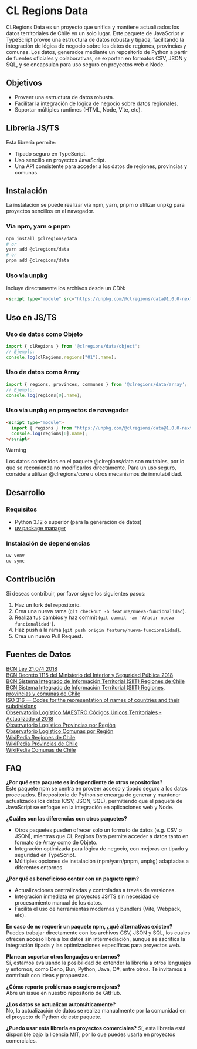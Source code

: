 # CL Regions Data

CLRegions Data es un proyecto que unifica y mantiene actualizados los datos territoriales de Chile en un solo lugar. Este paquete de JavaScript y TypeScript provee una estructura de datos robusta y tipada, facilitando la integración de lógica de negocio sobre los datos de regiones, provincias y comunas. Los datos, generados mediante un repositorio de Python a partir de fuentes oficiales y colaborativas, se exportan en formatos CSV, JSON y SQL, y se encapsulan para uso seguro en proyectos web o Node.

## Objetivos
- Proveer una estructura de datos robusta.
- Facilitar la integración de lógica de negocio sobre datos regionales.
- Soportar múltiples runtimes (HTML, Node, Vite, etc).

## Librería JS/TS
Esta librería permite:
- Tipado seguro en TypeScript.
- Uso sencillo en proyectos JavaScript.
- Una API consistente para acceder a los datos de regiones, provincias y comunas.

## Instalación
La instalación se puede realizar vía npm, yarn, pnpm o utilizar unpkg para proyectos sencillos en el navegador.

### Vía npm, yarn o pnpm
```bash
npm install @clregions/data
# or
yarn add @clregions/data
# or
pnpm add @clregions/data
```

### Uso vía unpkg
Incluye directamente los archivos desde un CDN:
```html
<script type="module" src="https://unpkg.com/@clregions/data@1.0.0-next.1/dist/array/index.js"></script>
```

## Uso en JS/TS

### Uso de datos como Objeto
```javascript
import { clRegions } from '@clregions/data/object';
// Ejemplo:
console.log(clRegions.regions["01"].name);
```

### Uso de datos como Array
```javascript
import { regions, provinces, communes } from '@clregions/data/array';
// Ejemplo:
console.log(regions[0].name);
```

### Uso vía unpkg en proyectos de navegador
```html
<script type="module">
  import { regions } from "https://unpkg.com/@clregions/data@1.0.0-next.1/dist/array/index.js";
  console.log(regions[0].name);
</script>
```

<!-- Nuevo Warning: -->
> [!WARNING]
> Los datos contenidos en el paquete @clregions/data son mutables, por lo que se recomienda no modificarlos directamente. Para un uso seguro, considera utilizar @clregions/core u otros mecanismos de inmutabilidad.

## Desarrollo

### Requisitos
- Python 3.12 o superior (para la generación de datos)
- [uv package manager](https://docs.astral.sh/uv/) 

### Instalación de dependencias
```bash
uv venv
uv sync
```

## Contribución
Si deseas contribuir, por favor sigue los siguientes pasos:
1. Haz un fork del repositorio.
2. Crea una nueva rama (`git checkout -b feature/nueva-funcionalidad`).
3. Realiza tus cambios y haz commit (`git commit -am 'Añadir nueva funcionalidad'`).
4. Haz push a la rama (`git push origin feature/nueva-funcionalidad`).
5. Crea un nuevo Pull Request.

## Fuentes de Datos

[BCN Ley 21.074 2018](https://www.bcn.cl/leychile/navegar?idNorma=1115064)  
[BCN Decreto 1115 del Ministerio del Interior y Seguridad Pública 2018](https://www.bcn.cl/leychile/navegar?idNorma=1123248)  
[BCN Sistema Integrado de Información Territorial (SIIT) Regiones de Chile](https://www.bcn.cl/siit/nuestropais/regiones)  
[BCN Sistema Integrado de Información Territorial (SIIT) Regiones, provincias y comunas de Chile](https://www.bcn.cl/siit/nuestropais_29_01_2021/regiones_provincias_comunas_bak.htm)  
[ISO 316 — Codes for the representation of names of countries and their subdivisions](https://www.iso.org/obp/ui/#iso:code:3166:CL)  
[Observatorio Logístico MAESTRO Códigos Únicos Territoriales - Actualizado al 2018](https://datos.observatoriologistico.cl/dataviews/262940/maestro-codigos-unicos-territoriales-actualizado-al-2018/)  
[Observatorio Logístico Provincias por Región](https://datos.observatoriologistico.cl/dataviews/244278/provincias-por-region/)  
[Observatorio Logístico Comunas por Región](https://datos.observatoriologistico.cl/dataviews/244276/comunas-por-region/)  
[WikiPedia Regiones de Chile](https://es.wikipedia.org/wiki/Regiones_de_Chile)  
[WikiPedia Provincias de Chile](https://es.wikipedia.org/wiki/Anexo:Provincias_de_Chile)  
[WikiPedia Comunas de Chile](https://es.wikipedia.org/wiki/Anexo:Comunas_de_Chile)  

## FAQ
**¿Por qué este paquete es independiente de otros repositorios?**  
Este paquete npm se centra en proveer acceso y tipado seguro a los datos procesados. El repositorio de Python se encarga de generar y mantener actualizados los datos (CSV, JSON, SQL), permitiendo que el paquete de JavaScript se enfoque en la integración en aplicaciones web y Node.

**¿Cuáles son las diferencias con otros paquetes?**  
- Otros paquetes pueden ofrecer solo un formato de datos (e.g. CSV o JSON), mientras que CL Regions Data permite acceder a datos tanto en formato de Array como de Objeto.  
- Integración optimizada para lógica de negocio, con mejoras en tipado y seguridad en TypeScript.  
- Múltiples opciones de instalación (npm/yarn/pnpm, unpkg) adaptadas a diferentes entornos.

**¿Por qué es beneficioso contar con un paquete npm?**  
- Actualizaciones centralizadas y controladas a través de versiones.
- Integración inmediata en proyectos JS/TS sin necesidad de procesamiento manual de los datos.
- Facilita el uso de herramientas modernas y bundlers (Vite, Webpack, etc).

**En caso de no requerir un paquete npm, ¿qué alternativas existen?**  
Puedes trabajar directamente con los archivos CSV, JSON y SQL, los cuales ofrecen acceso libre a los datos sin intermediación, aunque se sacrifica la integración tipada y las optimizaciones específicas para proyectos web.

**Planean soportar otros lenguajes o entornos?**  
Sí, estamos evaluando la posibilidad de extender la librería a otros lenguajes y entornos, como Deno, Bun, Python, Java, C#, entre otros. Te invitamos a contribuir con ideas y propuestas.

**¿Cómo reporto problemas o sugiero mejoras?**  
Abre un issue en nuestro repositorio de GitHub.

**¿Los datos se actualizan automáticamente?**  
No, la actualización de datos se realiza manualmente por la comunidad en el proyecto de Python de este paquete.

**¿Puedo usar esta librería en proyectos comerciales?**
Sí, esta librería está disponible bajo la licencia MIT, por lo que puedes usarla en proyectos comerciales.